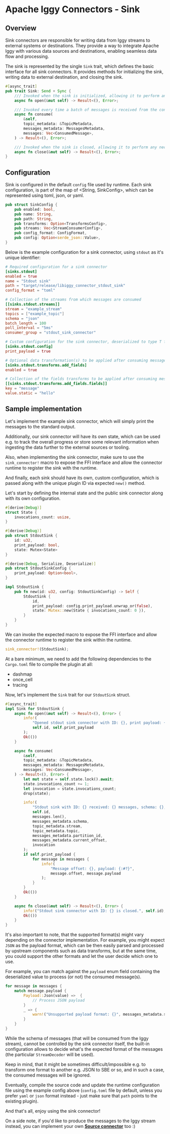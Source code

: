 # Apache Iggy Connectors - Sink

## Overview

Sink connectors are responsible for writing data from Iggy streams to external systems or destinations. They provide a way to integrate Apache Iggy with various data sources and destinations, enabling seamless data flow and processing.

The sink is represented by the single `Sink` trait, which defines the basic interface for all sink connectors. It provides methods for initializing the sink, writing data to external destination, and closing the sink.

```rust
#[async_trait]
pub trait Sink: Send + Sync {
    /// Invoked when the sink is initialized, allowing it to perform any necessary setup.
    async fn open(&mut self) -> Result<(), Error>;

    /// Invoked every time a batch of messages is received from the configured stream(s) and topic(s).
    async fn consume(
        &self,
        topic_metadata: &TopicMetadata,
        messages_metadata: MessagesMetadata,
        messages: Vec<ConsumedMessage>,
    ) -> Result<(), Error>;

    /// Invoked when the sink is closed, allowing it to perform any necessary cleanup.
    async fn close(&mut self) -> Result<(), Error>;
}
```

## Configuration

Sink is configured in the default `config` file used by runtime. Each sink configuration, is part of the map of <String, SinkConfig>, which can be represented using toml, json, or yaml.

```rust
pub struct SinkConfig {
    pub enabled: bool,
    pub name: String,
    pub path: String,
    pub transforms: Option<TransformsConfig>,
    pub streams: Vec<StreamConsumerConfig>,
    pub config_format: ConfigFormat,
    pub config: Option<serde_json::Value>,
}
```

Below is the example configuration for a sink connector, using `stdout` as it's unique identifier:

```toml
# Required configuration for a sink connector
[sinks.stdout]
enabled = true
name = "Stdout sink"
path = "target/release/libiggy_connector_stdout_sink"
config_format = "toml"

# Collection of the streams from which messages are consumed
[[sinks.stdout.streams]]
stream = "example_stream"
topics = ["example_topic"]
schema = "json"
batch_length = 100
poll_interval = "5ms"
consumer_group = "stdout_sink_connector"

# Custom configuration for the sink connector, deserialized to type T from `config` field
[sinks.stdout.config]
print_payload = true

# Optional data transformation(s) to be applied after consuming messages from the stream
[sinks.stdout.transforms.add_fields]
enabled = true

# Collection of the fields transforms to be applied after consuming messages from the stream
[[sinks.stdout.transforms.add_fields.fields]]
key = "message"
value.static = "hello"
```

## Sample implementation

Let's implement the example sink connector, which will simply print the messages to the standard output.

Additionally, our sink connector will have its own state, which can be used e.g. to track the overall progress or store some relevant information when ingesting the data further to the external sources or tooling.

Also, when implementing the sink connector, make sure to use the `sink_connector!` macro to expose the FFI interface and allow the connector runtime to register the sink with the runtime.

And finally, each sink should have its own, custom configuration, which is passed along with the unique plugin ID via expected `new()` method.

Let's start by defining the internal state and the public sink connector along with its own configuration.

```rust
#[derive(Debug)]
struct State {
    invocations_count: usize,
}
```

```rust
#[derive(Debug)]
pub struct StdoutSink {
    id: u32,
    print_payload: bool,
    state: Mutex<State>
}
```

```rust
#[derive(Debug, Serialize, Deserialize)]
pub struct StdoutSinkConfig {
    print_payload: Option<bool>,
}
```

```rust
impl StdoutSink {
    pub fn new(id: u32, config: StdoutSinkConfig) -> Self {
        StdoutSink {
            id,
            print_payload: config.print_payload.unwrap_or(false),
            state: Mutex::new(State { invocations_count: 0 }),
        }
    }
}
```

We can invoke the expected macro to expose the FFI interface and allow the connector runtime to register the sink within the runtime.

```rust
sink_connector!(StdoutSink);
```

At a bare minimum, we need to add the following dependencies to the `Cargo.toml` file to compile the plugin at all:

- dashmap
- once_cell
- tracing

Now, let's implement the `Sink` trait for our `StdoutSink` struct.

```rust
#[async_trait]
impl Sink for StdoutSink {
    async fn open(&mut self) -> Result<(), Error> {
        info!(
            "Opened stdout sink connector with ID: {}, print payload: {}",
            self.id, self.print_payload
        );
        Ok(())
    }

    async fn consume(
        &self,
        topic_metadata: &TopicMetadata,
        messages_metadata: MessagesMetadata,
        messages: Vec<ConsumedMessage>,
    ) -> Result<(), Error> {
        let mut state = self.state.lock().await;
        state.invocations_count += 1;
        let invocation = state.invocations_count;
        drop(state);

        info!(
            "Stdout sink with ID: {} received: {} messages, schema: {}, stream: {}, topic: {}, partition: {}, offset: {}, invocation: {}",
            self.id,
            messages.len(),
            messages_metadata.schema,
            topic_metadata.stream,
            topic_metadata.topic,
            messages_metadata.partition_id,
            messages_metadata.current_offset,
            invocation
        );
        if self.print_payload {
            for message in messages {
                info!(
                    "Message offset: {}, payload: {:#?}",
                    message.offset, message.payload
                );
            }
        }
        Ok(())
    }

    async fn close(&mut self) -> Result<(), Error> {
        info!("Stdout sink connector with ID: {} is closed.", self.id);
        Ok(())
    }
}
```

It's also important to note, that the supported format(s) might vary depending on the connector implementation. For example, you might expect `JSON` as the payload format, which can be then easily parsed and processed by upstream components such as data transforms, but at the same time, you could support the other formats and let the user decide which one to use.

For example, you can match against the `payload` enum field containing the deserialized value to process (or not) the consumed message(s).

```rust
for message in messages {
    match message.payload {
        Payload::Json(value) =>  {
            // Process JSON payload
        }
        _ => {
            warn!("Unsupported payload format: {}", messages_metadata.schema);
        }
    }
}
```

While the schema of messages (that will be consumed from the Iggy stream), cannot be controlled by the sink connector itself, the built-in configuration allows to decide what's the expected format of the messages (the particular `StreamDecoder` will be used).

Keep in mind, that it might be sometimes difficult/impossible e.g. to transform one format to another e.g. JSON to SBE or so, and in such a case, the consumed messages will be ignored.

Eventually, compile the source code and update the runtime configuration file using the example config above (`config.toml` file by default, unless you prefer `yaml` or `json` format instead - just make sure that `path` points to the existing plugin).

And that's all, enjoy using the sink connector!

On a side note, if you'd like to produce the messages to the Iggy stream instead, you can implement your own **[Source connector](https://github.com/apache/iggy/tree/master/core/connectors/sources)** too :)
